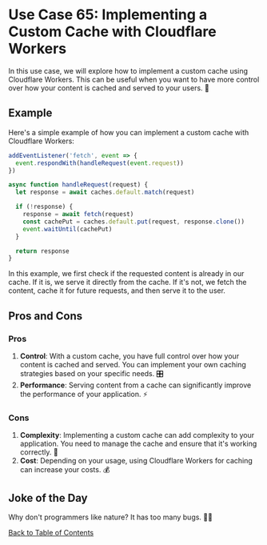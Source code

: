 # Use Case 65: Implementing a Custom Cache with Cloudflare Workers

In this use case, we will explore how to implement a custom cache using Cloudflare Workers. This can be useful when you want to have more control over how your content is cached and served to your users. 🚀

## Example

Here's a simple example of how you can implement a custom cache with Cloudflare Workers:

```javascript
addEventListener('fetch', event => {
  event.respondWith(handleRequest(event.request))
})

async function handleRequest(request) {
  let response = await caches.default.match(request)

  if (!response) {
    response = await fetch(request)
    const cachePut = caches.default.put(request, response.clone())
    event.waitUntil(cachePut)
  }

  return response
}
```

In this example, we first check if the requested content is already in our cache. If it is, we serve it directly from the cache. If it's not, we fetch the content, cache it for future requests, and then serve it to the user.

## Pros and Cons

### Pros

1. **Control**: With a custom cache, you have full control over how your content is cached and served. You can implement your own caching strategies based on your specific needs. 🎛️
2. **Performance**: Serving content from a cache can significantly improve the performance of your application. ⚡

### Cons

1. **Complexity**: Implementing a custom cache can add complexity to your application. You need to manage the cache and ensure that it's working correctly. 🧩
2. **Cost**: Depending on your usage, using Cloudflare Workers for caching can increase your costs. 💰

## Joke of the Day

Why don't programmers like nature? It has too many bugs. 🐛😂

[Back to Table of Contents](table_of_contents.md)